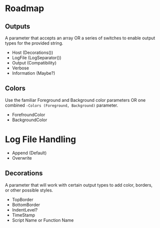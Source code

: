 # Roadmap

## Outputs

A parameter that accepts an array OR a series of switches to enable output types for the provided string.

- Host (Decorations())
- LogFile (LogSeparator())
- Output (Compatibility)
- Verbose
- Information (Maybe?)

## Colors

Use the familiar Foreground and Background color parameters OR one combined `-Colors (Foreground, Background)` parameter.

- ForefroundColor
- BackgroundColor

# Log File Handling

- Append (Default)
- Overwrite

## Decorations

A parameter that will work with certain output types to add color, borders, or other possible styles.

- TopBorder
- BottomBorder
- IndentLevel?
- TimeStamp
- Script Name or Function Name

